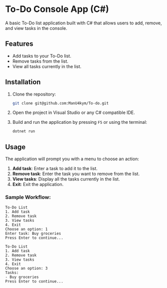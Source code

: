 

# To-Do Console App (C#)

A basic To-Do list application built with C# that allows users to add, remove, and view tasks in the console.

## Features

- Add tasks to your To-Do list.
- Remove tasks from the list.
- View all tasks currently in the list.

## Installation

1. Clone the repository:

   ```bash
   git clone git@github.com:ManU4kym/To-do.git
   ```

2. Open the project in Visual Studio or any C# compatible IDE.

3. Build and run the application by pressing `F5` or using the terminal:

   ```bash
   dotnet run
   ```

## Usage

The application will prompt you with a menu to choose an action:

1. **Add task**: Enter a task to add it to the list.
2. **Remove task**: Enter the task you want to remove from the list.
3. **View tasks**: Display all the tasks currently in the list.
4. **Exit**: Exit the application.

### Sample Workflow:

```text
To-Do List
1. Add task
2. Remove task
3. View tasks
4. Exit
Choose an option: 1
Enter task: Buy groceries
Press Enter to continue...

To-Do List
1. Add task
2. Remove task
3. View tasks
4. Exit
Choose an option: 3
Tasks:
- Buy groceries
Press Enter to continue...
```


